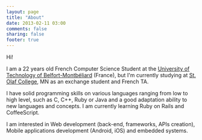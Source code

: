 ```yaml
---
layout: page
title: "About"
date: 2013-02-11 03:00
comments: false
sharing: false
footer: true
---
```


Hi!

I am a 22 years old French Computer Science Student at the [University of Technology of Belfort-Montbéliard](http://www.utbm.fr/) (France), but I'm currently studying at [St. Olaf College](http://www.stolaf.edu/), MN as an exchange student and French TA.

I have solid programming skills on various languages ranging from low to high level, such as C, C++, Ruby or Java and a good adaptation ability to new languages and concepts. I am currently learning Ruby on Rails and CoffeeScript.

I am interested in Web development (back-end, frameworks, APIs creation), Mobile applications development (Android, iOS) and embedded systems.
